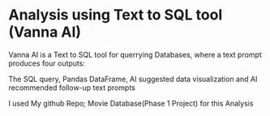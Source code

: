 # Analysis using Text to SQL tool (Vanna AI)

Vanna AI is a Text to SQL tool for querrying Databases, where a text prompt  produces four outputs: 



The SQL query,
Pandas DataFrame,
AI suggested data visualization and 
AI recommended follow-up text prompts


I used My github Repo; Movie Database(Phase 1 Project) for this Analysis
